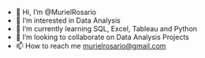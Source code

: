 - 👋 Hi, I’m @MurielRosario
- 👀 I’m interested in Data Analysis
- 🌱 I’m currently learning SQL, Excel, Tableau and Python
- 💞️ I’m looking to collaborate on Data Analysis Projects
- 📫 How to reach me murielrosario@gmail.com

<!---
MurielRosario/MurielRosario is a ✨ special ✨ repository because its `README.md` (this file) appears on your GitHub profile.
You can click the Preview link to take a look at your changes.
--->
